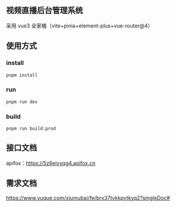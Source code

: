 ## 视频直播后台管理系统

采用 vue3 全家桶（vite+pinia+element-plus+vue-router@4）

## 使用方式

### install

```
pnpm install
```

### run

```
pnpm run dev
```

### build

```
pnpm run build:prod
```

## 接口文档

apifox：https://5z6ejvyqg4.apifox.cn

## 需求文档

https://www.yuque.com/xiumubai/fe/brx37tvkkpytkyq2?singleDoc#
